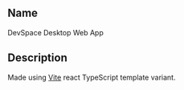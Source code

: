 ## Name

DevSpace Desktop Web App

## Description

Made using [Vite](https://vitejs.dev/) react TypeScript template variant.